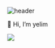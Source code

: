 ![header](https://capsule-render.vercel.app/api?type=waving&color=timeGradient&text=Welcome%20to%20Jiho's%20GitHub%20👋&animation=twinkling&fontSize=35&fontAlignY=40&fontAlign=70&height=250)



👋 Hi, I’m yelim

<img src="https://img.shields.io/badge/Tistory-000000?style=for-the-badge&logo=Tistory&logoColor=white">




